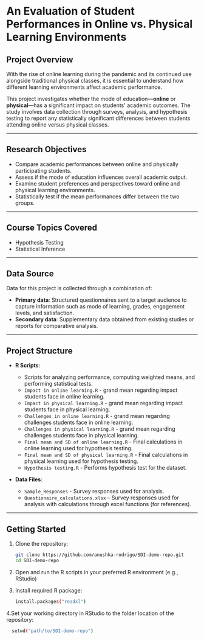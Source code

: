 # An Evaluation of Student Performances in Online vs. Physical Learning Environments

## Project Overview

With the rise of online learning during the pandemic and its continued use alongside traditional physical classes, it is essential to understand how different learning environments affect academic performance.  

This project investigates whether the mode of education—**online** or **physical**—has a significant impact on students' academic outcomes. The study involves data collection through surveys, analysis, and hypothesis testing to report any statistically significant differences between students attending online versus physical classes.

---

## Research Objectives

- Compare academic performances between online and physically participating students.  
- Assess if the mode of education influences overall academic output.  
- Examine student preferences and perspectives toward online and physical learning environments.  
- Statistically test if the mean performances differ between the two groups.

---

## Course Topics Covered

- Hypothesis Testing  
- Statistical Inference

---

## Data Source

Data for this project is collected through a combination of:  

- **Primary data**: Structured questionnaires sent to a target audience to capture information such as mode of learning, grades, engagement levels, and satisfaction.  
- **Secondary data**: Supplementary data obtained from existing studies or reports for comparative analysis.

---

## Project Structure

- **R Scripts**:  
  - Scripts for analyzing performance, computing weighted means, and performing statistical tests.
  - `Impact in online learning.R` - grand mean regarding impact students face in online learning.
  - `Impact in physical learning.R` - grand mean regarding impact students face in physical learning.
  - `Challenges in online learning.R` - grand mean regarding challenges students face in online learning.
  - `Challenges in physical learning.R` - grand mean regarding challenges students face in physical learning.
  - `Final mean and SD of online learning.R` - Final calculations in online learning used for hypothesis testing.
  - `Final mean and SD of physical learning.R` - Final calculations in physical learning  used for hypothesis testing.
  - `Hypothesis testing.R` - Performs hypothesis test for the dataset.

- **Data Files**:  
  - `Sample_Responses` - Survey responses used for analysis.
  - `Questionaire_calculations.xlsx` – Survey responses used for analysis with calculations through excel functions (for references).

---

## Getting Started

1. Clone the repository:

   ```bash
   git clone https://github.com/anushka-rodrigo/SDI-demo-repo.git
   cd SDI-demo-repo

2. Open and run the R scripts in your preferred R environment (e.g., RStudio)

3. Install required R package:

   ```bash
   install.packages("readxl")

4.Set your working directory in RStudio to the folder location of the repository:

  ```bash
    setwd("path/to/SDI-demo-repo")
  ```









